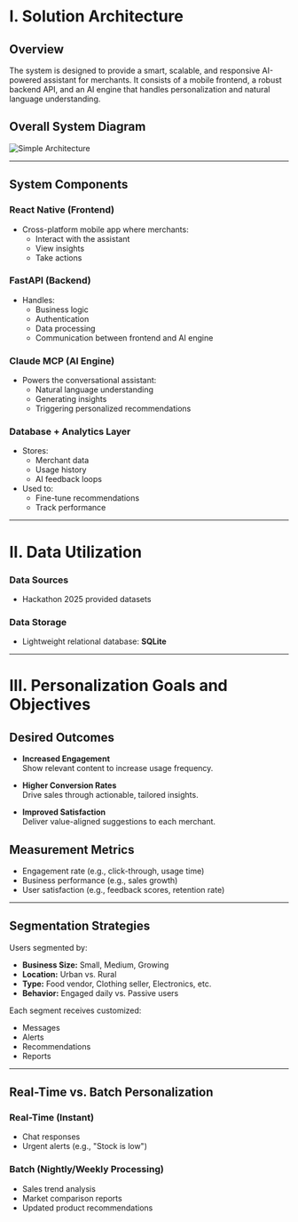 # I. Solution Architecture

## Overview
The system is designed to provide a smart, scalable, and responsive AI-powered assistant for merchants. It consists of a mobile frontend, a robust backend API, and an AI engine that handles personalization and natural language understanding.

## Overall System Diagram
![Simple Architecture](path/to/image.png)


---

## System Components

### React Native (Frontend)
- Cross-platform mobile app where merchants:
  - Interact with the assistant
  - View insights
  - Take actions

### FastAPI (Backend)
- Handles:
  - Business logic
  - Authentication
  - Data processing
  - Communication between frontend and AI engine

### Claude MCP (AI Engine)
- Powers the conversational assistant:
  - Natural language understanding
  - Generating insights
  - Triggering personalized recommendations

### Database + Analytics Layer
- Stores:
  - Merchant data
  - Usage history
  - AI feedback loops
- Used to:
  - Fine-tune recommendations
  - Track performance

---

# II. Data Utilization

### Data Sources
- Hackathon 2025 provided datasets

### Data Storage
- Lightweight relational database: **SQLite**

---

# III. Personalization Goals and Objectives

## Desired Outcomes
- **Increased Engagement**  
  Show relevant content to increase usage frequency.

- **Higher Conversion Rates**  
  Drive sales through actionable, tailored insights.

- **Improved Satisfaction**  
  Deliver value-aligned suggestions to each merchant.

## Measurement Metrics
- Engagement rate (e.g., click-through, usage time)
- Business performance (e.g., sales growth)
- User satisfaction (e.g., feedback scores, retention rate)

---

## Segmentation Strategies

Users segmented by:

- **Business Size:** Small, Medium, Growing  
- **Location:** Urban vs. Rural  
- **Type:** Food vendor, Clothing seller, Electronics, etc.  
- **Behavior:** Engaged daily vs. Passive users  

Each segment receives customized:
- Messages
- Alerts
- Recommendations
- Reports

---

## Real-Time vs. Batch Personalization

### Real-Time (Instant)
- Chat responses
- Urgent alerts (e.g., "Stock is low")

### Batch (Nightly/Weekly Processing)
- Sales trend analysis
- Market comparison reports
- Updated product recommendations

